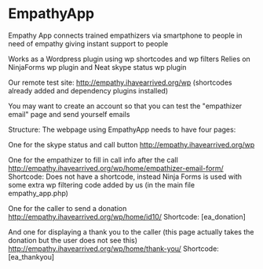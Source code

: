 EmpathyApp
==========

Empathy App connects trained empathizers via smartphone to people in need of empathy giving instant support to people


Works as a Wordpress plugin using wp shortcodes and wp filters
Relies on NinjaForms wp plugin and Neat skype status wp plugin


Our remote test site:
http://empathy.ihavearrived.org/wp
(shortcodes already added and dependency plugins installed)

You may want to create an account so that you can test the "empathizer email" page and send yourself emails


Structure:
The webpage using EmpathyApp needs to have four pages:

One for the skype status and call button
http://empathy.ihavearrived.org/wp

One for the empathizer to fill in call info after the call
http://empathy.ihavearrived.org/wp/home/empathizer-email-form/
Shortcode: Does not have a shortcode, instead Ninja Forms is used with some extra wp filtering code added by us (in the main file empathy_app.php)

One for the caller to send a donation
http://empathy.ihavearrived.org/wp/home/id10/
Shortcode: [ea_donation]

And one for displaying a thank you to the caller (this page actually takes the donation but the user does not see this)
http://empathy.ihavearrived.org/wp/home/thank-you/
Shortcode: [ea_thankyou]



